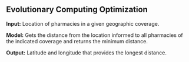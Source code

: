 ## Evolutionary Computing Optimization


**Input:** Location of pharmacies in a given geographic coverage.

**Model:** Gets the distance from the location informed to all pharmacies of the indicated coverage and returns the minimum distance.

**Output:** Latitude and longitude that provides the longest distance.
